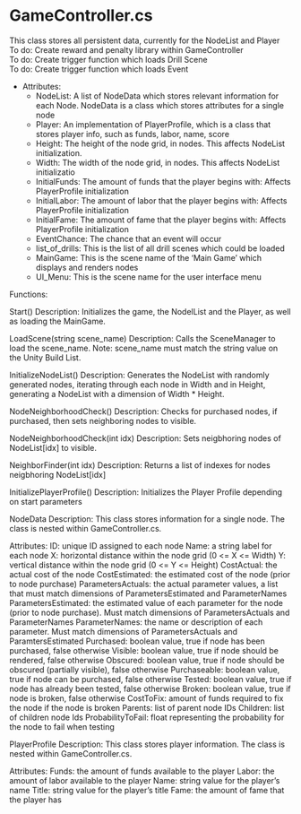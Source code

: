 # GameController.cs
This class stores all persistent data, currently for the NodeList and Player </br>
To do: Create reward and penalty library within GameController </br>
To do: Create trigger function which loads Drill Scene </br>
To do: Create trigger function which loads Event</br>

* Attributes:
  * NodeList: A list of NodeData which stores relevant information for each Node. NodeData is a class which stores attributes for a single node
  * Player: An implementation of PlayerProfile, which is a class that stores player info, such as funds, labor, name, score
  * Height: The height of the node grid, in nodes. This affects NodeList initialization.
  * Width: The width of the node grid, in nodes. This affects NodeList initializatio
  * InitialFunds: The amount of funds that the player begins with: Affects PlayerProfile initialization
  * InitialLabor: The amount of labor that the player begins with: Affects PlayerProfile initialization
  * InitialFame: The amount of fame that the player begins with: Affects PlayerProfile initialization
  * EventChance: The chance that an event will occur
  * list_of_drills: This is the list of all drill scenes which could be loaded
  * MainGame: This is the scene name of the ‘Main Game’ which displays and renders nodes
  * UI_Menu: This is the scene name for the user interface menu

Functions:

Start()
Description: Initializes the game, the NodelList and the Player, as well as loading the MainGame.

LoadScene(string scene_name)
Description: Calls the SceneManager to load the scene_name. Note: scene_name must match the string value on the Unity Build List.

InitializeNodeList()
Description: Generates the NodeList with randomly generated nodes, iterating through each node in Width and in Height, generating a NodeList with a dimension of Width * Height.

NodeNeighborhoodCheck()
Description: Checks for purchased nodes, if purchased, then sets neighboring nodes to visible.

NodeNeighborhoodCheck(int idx)
Description: Sets neigbhoring nodes of NodeList[idx] to visible.

NeighborFinder(int idx)
Description: Returns a list of indexes for nodes neigbhoring NodeList[idx]

InitializePlayerProfile()
Description: Initializes the Player Profile depending on start parameters









NodeData
Description: This class stores information for a single node. The class is nested within GameController.cs.

Attributes:
ID: unique ID assigned to each node
Name: a string label for each node
X: horizontal distance within the node grid (0 <= X <= Width)
Y: vertical distance within the node grid (0 <= Y <= Height)
CostActual: the actual cost of the node
CostEstimated: the estimated cost of the node (prior to node purchase)
ParametersActuals: the actual parameter values, a list that must match dimensions of ParametersEstimated and ParameterNames
ParametersEstimated: the estimated value of each parameter for the node (prior to node purchase). Must match dimensions of ParametersActuals and ParameterNames
ParameterNames: the name or description of each parameter. Must match dimensions of ParametersActuals and ParamtersEstimated
Purchased: boolean value, true if node has been purchased, false otherwise
Visible: boolean value, true if node should be rendered, false otherwise
Obscured: boolean value, true if node should be obscured (partially visible), false otherwise
Purchaseable: boolean value, true if node can be purchased, false otherwise
Tested: boolean value, true if node has already been tested, false otherwise
Broken: boolean value, true if node is broken, false otherwise
CostToFix: amount of funds required to fix the node if the node is broken
Parents: list of parent node IDs
Children: list of children node Ids
ProbabilityToFail: float representing the probability for the node to fail when testing

PlayerProfile
Description: This class stores player information. The class is nested within GameController.cs.

Attributes:
Funds: the amount of funds available to the player
Labor: the amount of labor available to the player
Name: string value for the player’s name
Title: string value for the player’s title
Fame: the amount of fame that the player has
